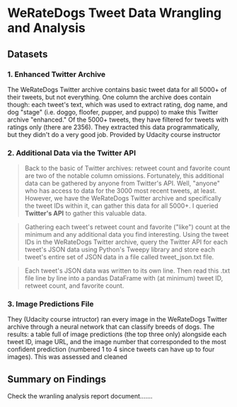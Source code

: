 # WeRateDogs Tweet Data Wrangling and Analysis 


## Datasets

### 1. Enhanced Twitter Archive

The WeRateDogs Twitter archive contains basic tweet data for all 5000+ of their tweets, but not everything. One column the archive does contain though: each tweet's text, which was used to extract rating, dog name, and dog "stage" (i.e. doggo, floofer, pupper, and puppo) to make this Twitter archive "enhanced." Of the 5000+ tweets,  they have filtered for tweets with ratings only (there are 2356). They extracted this data programmatically, but they didn't do a very good job. Provided by Udacity course instructor

### 2. Additional Data via the Twitter API

> Back to the basic of Twitter archives: retweet count and favorite count are two of the notable column omissions. Fortunately, this additional data can be gathered by anyone from Twitter's API. Well, "anyone" who has access to data for the 3000 most recent tweets, at least. However, we have the WeRateDogs Twitter archive and specifically the tweet IDs within it, can gather this data for all 5000+. I queried **Twitter's API** to gather this valuable data.

> Gathering each tweet's retweet count and favorite ("like") count at the minimum and any additional data you find interesting. Using the tweet IDs in the WeRateDogs Twitter archive, query the Twitter API for each tweet's JSON data using Python's Tweepy library and store each tweet's entire set of JSON data in a file called tweet_json.txt file.

> Each tweet's JSON data was written to its own line. Then read this .txt file line by line into a pandas DataFrame with (at minimum) tweet ID, retweet count, and favorite count.

### 3. Image Predictions File

They (Udacity course intructor) ran every image in the WeRateDogs Twitter archive through a neural network that can classify breeds of dogs. The results: a table full of image predictions (the top three only) alongside each tweet ID, image URL, and the image number that corresponded to the most confident prediction (numbered 1 to 4 since tweets can have up to four images). This was assessed and cleaned

## Summary on Findings

Check the wranling analysis report document.......

